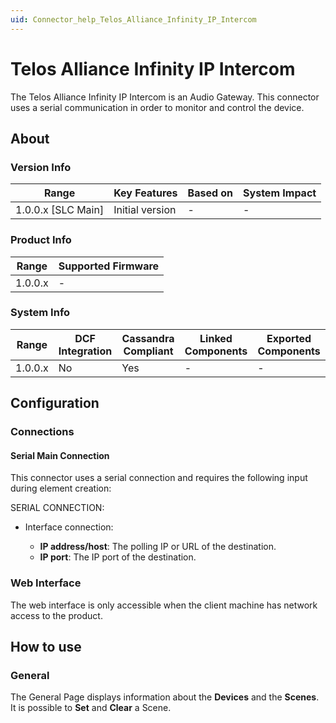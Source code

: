 ```yaml
---
uid: Connector_help_Telos_Alliance_Infinity_IP_Intercom
---
```


# Telos Alliance Infinity IP Intercom

The Telos Alliance Infinity IP Intercom is an Audio Gateway. This connector uses a serial communication in order to monitor and control the device.

## About

### Version Info

| Range                | Key Features     | Based on     | System Impact     |
|----------------------|------------------|--------------|-------------------|
| 1.0.0.x \[SLC Main\] | Initial version  | \-           | \-                |

### Product Info

| Range     | Supported Firmware     |
|-----------|------------------------|
| 1.0.0.x   | \-                     |

### System Info

| Range     | DCF Integration     | Cassandra Compliant     | Linked Components     | Exported Components     |
|-----------|---------------------|-------------------------|-----------------------|-------------------------|
| 1.0.0.x   | No                  | Yes                     | \-                    | \-                      |

## Configuration

### Connections

#### Serial Main Connection

This connector uses a serial connection and requires the following input during element creation:

SERIAL CONNECTION:

- Interface connection:

  - **IP address/host**: The polling IP or URL of the destination.
  - **IP port**: The IP port of the destination.

### Web Interface

The web interface is only accessible when the client machine has network access to the product.

## How to use

### General

The General Page displays information about the **Devices** and the **Scenes**. It is possible to **Set** and **Clear** a Scene.

